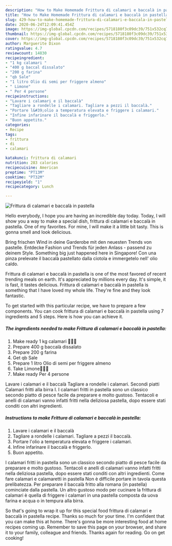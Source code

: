 ```yaml
---
description: "How to Make Homemade Frittura di calamari e baccalà in pastella"
title: "How to Make Homemade Frittura di calamari e baccalà in pastella"
slug: 429-how-to-make-homemade-frittura-di-calamari-e-baccala-in-pastella
date: 2020-06-24T12:09:41.454Z
image: https://img-global.cpcdn.com/recipes/5718180f3c09dc39/751x532cq70/frittura-di-calamari-e-baccala-in-pastella-recipe-main-photo.jpg
thumbnail: https://img-global.cpcdn.com/recipes/5718180f3c09dc39/751x532cq70/frittura-di-calamari-e-baccala-in-pastella-recipe-main-photo.jpg
cover: https://img-global.cpcdn.com/recipes/5718180f3c09dc39/751x532cq70/frittura-di-calamari-e-baccala-in-pastella-recipe-main-photo.jpg
author: Marguerite Dixon
ratingvalue: 4.7
reviewcount: 14830
recipeingredient:
- "1 kg calamari "
- "400 g baccal dissalato"
- "200 g farina"
- "qb Sale"
- "1 litro Olio di semi per friggere almeno"
- " Limone"
- " Per 4 persone"
recipeinstructions:
- "Lavare i calamari e il baccalà"
- "Tagliare a rondelle i calamari. Tagliare a pezzi il baccalà."
- "Portare l&#39;olio a temperatura elevata e friggere i calamari."
- "Infine infarinare il baccalà e friggerlo."
- "Buon appetito."
categories:
- Recipe
tags:
- frittura
- di
- calamari

katakunci: frittura di calamari 
nutrition: 283 calories
recipecuisine: American
preptime: "PT13M"
cooktime: "PT32M"
recipeyield: "1"
recipecategory: Lunch

---
```



![Frittura di calamari e baccalà in pastella](https://img-global.cpcdn.com/recipes/5718180f3c09dc39/751x532cq70/frittura-di-calamari-e-baccala-in-pastella-recipe-main-photo.jpg)

Hello everybody, I hope you are having an incredible day today. Today, I will show you a way to make a special dish, frittura di calamari e baccalà in pastella. One of my favorites. For mine, I will make it a little bit tasty. This is gonna smell and look delicious.

Bring frischen Wind in deine Garderobe mit den neuesten Trends von pastelle. Entdecke Fashion und Trends für jeden Anlass - passend zu deinem Style. Something big just happened here in Singapore! Con una pinza prelevate il baccalà pastellato dalla ciotola e immergetelo nell&#39; olio caldo.

Frittura di calamari e baccalà in pastella is one of the most favored of recent trending meals on earth. It's appreciated by millions every day. It's simple, it is fast, it tastes delicious. Frittura di calamari e baccalà in pastella is something that I have loved my whole life. They're fine and they look fantastic.


To get started with this particular recipe, we have to prepare a few components. You can cook frittura di calamari e baccalà in pastella using 7 ingredients and 5 steps. Here is how you can achieve it.

<!--inarticleads1-->

##### The ingredients needed to make Frittura di calamari e baccalà in pastella:

1. Make ready 1 kg calamari 🍤🍤🍤
1. Prepare 400 g baccalà dissalato
1. Prepare 200 g farina
1. Get qb Sale
1. Prepare 1 litro Olio di semi per friggere almeno
1. Take  Limone🍋🍋🍋
1. Make ready  Per 4 persone


Lavare i calamari e il baccalà Tagliare a rondelle i calamari. Secondi piatti Calamari fritti alla birra I. I calamari fritti in pastella sono un classico secondo piatto di pesce facile da preparare e molto gustoso. Tentacoli e anelli di calamari vanno infatti fritti nella deliziosa pastella, dopo essere stati conditi con altri ingredienti. 

<!--inarticleads2-->

##### Instructions to make Frittura di calamari e baccalà in pastella:

1. Lavare i calamari e il baccalà
1. Tagliare a rondelle i calamari. Tagliare a pezzi il baccalà.
1. Portare l&#39;olio a temperatura elevata e friggere i calamari.
1. Infine infarinare il baccalà e friggerlo.
1. Buon appetito.


I calamari fritti in pastella sono un classico secondo piatto di pesce facile da preparare e molto gustoso. Tentacoli e anelli di calamari vanno infatti fritti nella deliziosa pastella, dopo essere stati conditi con altri ingredienti. Come fare calamari e calamaretti in pastella Non è difficile portare in tavola questa prelibatezza. Per preparare il baccalà fritto alla romana (in pastella) cominciate dalla pastella. Un altro gustoso modo per cucinare la frittura di calamari è quella di friggere i calamari in una pastella composta da uova farina e acqua o in tempura alla birra. 

So that's going to wrap it up for this special food frittura di calamari e baccalà in pastella recipe. Thanks so much for your time. I'm confident that you can make this at home. There's gonna be more interesting food at home recipes coming up. Remember to save this page on your browser, and share it to your family, colleague and friends. Thanks again for reading. Go on get cooking!
